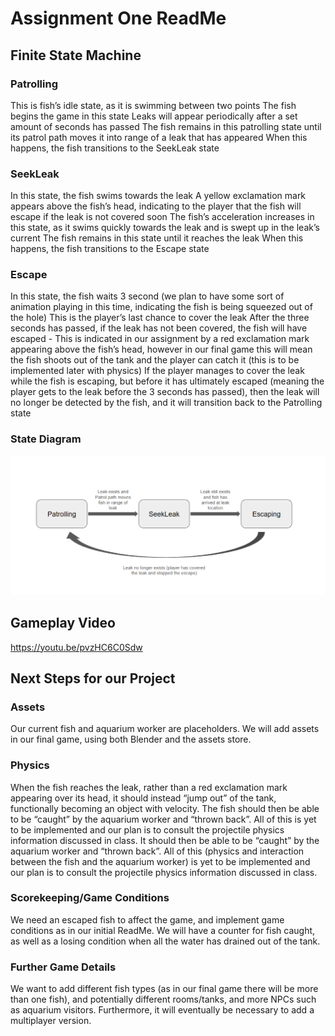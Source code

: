 # Assignment One ReadMe

## Finite State Machine

### Patrolling

This is fish’s idle state, as it is swimming between two points
The fish begins the game in this state
Leaks will appear periodically after a set amount of seconds has passed
The fish remains in this patrolling state until its patrol path moves it into range of a leak that has appeared
When this happens, the fish transitions to the SeekLeak state

### SeekLeak

In this state, the fish swims towards the leak
A yellow exclamation mark appears above the fish’s head, indicating to the player that the fish will escape if the leak is not covered soon
The fish’s acceleration increases in this state, as it swims quickly towards the leak and is swept up in the leak’s current
The fish remains in this state until it reaches the leak
When this happens, the fish transitions to the Escape state

### Escape

In this state, the fish waits 3 second (we plan to have some sort of animation playing in this time, indicating the fish is being squeezed out of the hole)
This is the player’s last chance to cover the leak
After the three seconds has passed, if the leak has not been covered, the fish will have escaped - This is indicated in our assignment by a red exclamation mark appearing above the fish’s head, however in our final game this will mean the fish shoots out of the tank and the player can catch it (this is to be implemented later with physics)
If the player manages to cover the leak while the fish is escaping, but before it has ultimately escaped (meaning the player gets to the leak before the 3 seconds has passed), then the leak will no longer be detected by the fish, and it will transition back to the Patrolling state

### State Diagram

![alt text](https://github.com/LIamB12/CISC-486-3D-Game-Project/blob/assignment_1/Screenshot%202025-10-09%20172243.png)

## Gameplay Video

https://youtu.be/pvzHC6C0Sdw

## Next Steps for our Project

### Assets
Our current fish and aquarium worker are placeholders. We will add assets in our final game, using both Blender and the assets store.

### Physics
When the fish reaches the leak, rather than a red exclamation mark appearing over its head, it should instead “jump out” of the tank, functionally becoming an object with velocity. The fish should then be able to be “caught” by the aquarium worker and “thrown back”. All of this is yet to be implemented and our plan is to consult the projectile physics  information discussed in class.
It should then be able to be “caught” by the aquarium worker and “thrown back”. All of this (physics and interaction between the fish and the aquarium worker) is yet to be implemented and our plan is to consult the projectile physics  information discussed in class.

### Scorekeeping/Game Conditions
We need an escaped fish to affect the game, and implement game conditions as in our initial ReadMe. We will have a counter for fish caught, as well as a losing condition when all the water has drained out of the tank.

### Further Game Details
We want to add different fish types (as in our final game there will be more than one fish), and potentially different rooms/tanks, and more NPCs such as aquarium visitors. Furthermore, it will eventually be necessary to add a multiplayer version.
